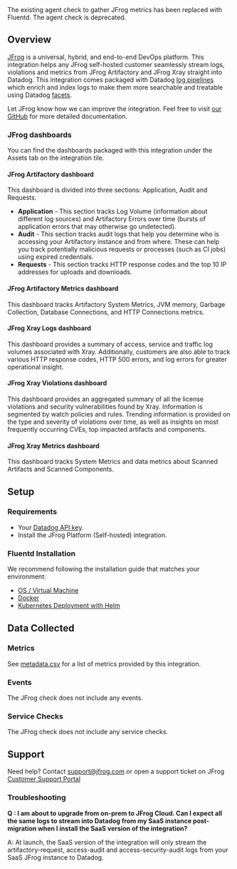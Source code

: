 <div class="alert alert-warning">The existing agent check to gather JFrog metrics has been replaced with Fluentd. The agent check is deprecated.</div>

## Overview

[JFrog][1] is a universal, hybrid, and end-to-end DevOps platform. This integration helps any JFrog self-hosted customer seamlessly stream logs, violations and metrics from JFrog Artifactory and JFrog Xray straight into Datadog. This integration comes packaged with Datadog [log pipelines][2] which enrich and index logs to make them more searchable and treatable using Datadog [facets][3].  

Let JFrog know how we can improve the integration. Feel free to visit [our GitHub][4] for more detailed documentation.

### JFrog dashboards

You can find the dashboards packaged with this integration under the Assets tab on the integration tile.

#### JFrog Artifactory dashboard
This dashboard is divided into three sections: Application, Audit and Requests.
* **Application** - This section tracks Log Volume (information about different log sources) and Artifactory Errors over time (bursts of application errors that may otherwise go undetected).
* **Audit** - This section tracks audit logs that help you determine who is accessing your Artifactory instance and from where. These can help you track potentially malicious requests or processes (such as CI jobs) using expired credentials.
* **Requests** - This section tracks HTTP response codes and the top 10 IP addresses for uploads and downloads.

#### JFrog Artifactory Metrics dashboard
This dashboard tracks Artifactory System Metrics, JVM memory, Garbage Collection, Database Connections, and HTTP Connections metrics.

#### JFrog Xray Logs dashboard
This dashboard provides a summary of access, service and traffic log volumes associated with Xray. Additionally, customers are also able to track various HTTP response codes, HTTP 500 errors, and log errors for greater operational insight.

#### JFrog Xray Violations dashboard
This dashboard provides an aggregated summary of all the license violations and security vulnerabilities found by Xray. Information is segmented by watch policies and rules. Trending information is provided on the type and severity of violations over time, as well as insights on most frequently occurring CVEs, top impacted artifacts and components.

#### JFrog Xray Metrics dashboard
This dashboard tracks System Metrics and data metrics about Scanned Artifacts and Scanned Components.

## Setup

### Requirements

* Your [Datadog API key][5].
* Install the JFrog Platform (Self-hosted) integration.

### Fluentd Installation
We recommend following the installation guide that matches your environment:

* [OS / Virtual Machine][8]
* [Docker][9]
* [Kubernetes Deployment with Helm][10]

## Data Collected

### Metrics

See [metadata.csv][6] for a list of metrics provided by this integration.

### Events

The JFrog check does not include any events.

### Service Checks

The JFrog check does not include any service checks.

## Support

Need help? Contact [support@jfrog.com](support@jfrog.com) or open a support ticket on JFrog [Customer Support Portal][7]

### Troubleshooting

**Q : I am about to upgrade from on-prem to JFrog Cloud. Can I expect all the same logs to stream into Datadog from my SaaS instance post-migration when I install the SaaS version of the integration?**

A: At launch, the SaaS version of the integration will only stream the artifactory-request, access-audit and access-security-audit logs from your SaaS JFrog instance to Datadog.


[1]: https://jfrog.com/
[2]: https://docs.datadoghq.com/logs/log_configuration/pipelines/?tab=source
[3]: https://docs.datadoghq.com/logs/explorer/facets/
[4]: https://github.com/jfrog/log-analytics-datadog
[5]: /organization-settings/api-keys
[6]: https://github.com/DataDog/integrations-extras/blob/master/jfrog_platform_self_hosted/metadata.csv
[7]: https://support.jfrog.com/s/login/?language=en_US&ec=302&startURL=%2Fs%2F
[8]: https://github.com/jfrog/log-analytics-datadog#os--virtual-machine
[9]: https://github.com/jfrog/log-analytics-datadog#docker
[10]: https://github.com/jfrog/log-analytics-datadog#kubernetes-deployment-with-helm
